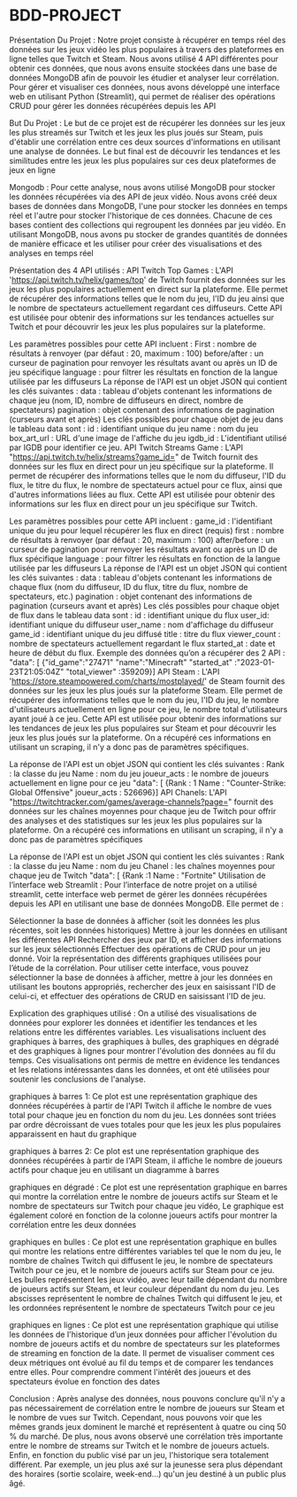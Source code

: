 # BDD-PROJECT
Présentation Du Projet :
Notre projet consiste à récupérer en temps réel des données sur les jeux vidéo les plus populaires à travers des plateformes en ligne telles que Twitch et Steam. Nous avons utilisé 4 API différentes pour obtenir ces données, que nous avons ensuite stockées dans une base de données MongoDB afin de pouvoir les étudier et analyser leur corrélation. Pour gérer et visualiser ces données, nous avons développé une interface web en utilisant Python (Streamlit), qui permet de réaliser des opérations CRUD pour gérer les données récupérées depuis les API

But Du Projet :
Le but de ce projet est de récupérer les données sur les jeux les plus streamés sur Twitch et les jeux les plus joués sur Steam, puis d'établir une corrélation entre ces deux sources d'informations en utilisant une analyse de données. Le but final est de découvrir les tendances et les similitudes entre les jeux les plus populaires sur ces deux plateformes de jeux en ligne

Mongodb :
Pour cette analyse, nous avons utilisé MongoDB pour stocker les données récupérées via des API de jeux vidéo. Nous avons créé deux bases de données dans MongoDB, l'une pour stocker les données en temps réel et l'autre pour stocker l'historique de ces données. Chacune de ces bases contient des collections qui regroupent les données par jeu vidéo. En utilisant MongoDB, nous avons pu stocker de grandes quantités de données de manière efficace et les utiliser pour créer des visualisations et des analyses en temps réel

Présentation des 4 API utilisés :
API Twitch Top Games :
L'API 'https://api.twitch.tv/helix/games/top' de Twitch fournit des données sur les jeux les plus populaires actuellement en direct sur la plateforme. Elle permet de récupérer des informations telles que le nom du jeu, l'ID du jeu ainsi que le nombre de spectateurs actuellement regardant ces diffuseurs. Cette API est utilisée pour obtenir des informations sur les tendances actuelles sur Twitch et pour découvrir les jeux les plus populaires sur la plateforme.

Les paramètres possibles pour cette API incluent :
First : nombre de résultats à renvoyer (par défaut : 20, maximum : 100)
before/after : un curseur de pagination pour renvoyer les résultats avant ou après un ID de jeu spécifique
language : pour filtrer les résultats en fonction de la langue utilisée par les diffuseurs
La réponse de l'API est un objet JSON qui contient les clés suivantes :
data : tableau d'objets contenant les informations de chaque jeu (nom, ID, nombre de diffuseurs en direct, nombre de spectateurs)
pagination : objet contenant des informations de pagination (curseurs avant et après)
Les clés possibles pour chaque objet de jeu dans le tableau data sont :
id : identifiant unique du jeu
name : nom du jeu
box_art_url : URL d'une image de l'affiche du jeu
igdb_id : L'identifiant utilisé par IGDB pour identifier ce jeu.
API Twitch Streams Game :
L'API "https://api.twitch.tv/helix/streams?game_id=" de Twitch fournit des données sur les flux en direct pour un jeu spécifique sur la plateforme. Il permet de récupérer des informations telles que le nom du diffuseur, l'ID du flux, le titre du flux, le nombre de spectateurs actuel pour ce flux, ainsi que d'autres informations liées au flux. Cette API est utilisée pour obtenir des informations sur les flux en direct pour un jeu spécifique sur Twitch.

Les paramètres possibles pour cette API incluent :
game_id : l'identifiant unique du jeu pour lequel récupérer les flux en direct (requis)
first : nombre de résultats à renvoyer (par défaut : 20, maximum : 100)
after/before : un curseur de pagination pour renvoyer les résultats avant ou après un ID de flux spécifique
language : pour filtrer les résultats en fonction de la langue utilisée par les diffuseurs
La réponse de l'API est un objet JSON qui contient les clés suivantes :
data : tableau d'objets contenant les informations de chaque flux (nom du diffuseur, ID du flux, titre du flux, nombre de spectateurs, etc.)
pagination : objet contenant des informations de pagination (curseurs avant et après)
Les clés possibles pour chaque objet de flux dans le tableau data sont :
id : identifiant unique du flux
user_id: identifiant unique du diffuseur
user_name : nom d'affichage du diffuseur
game_id : identifiant unique du jeu diffusé
title : titre du flux
viewer_count : nombre de spectateurs actuellement regardant le flux
started_at : date et heure de début du flux.
Exemple des données qu’on a récupérer des 2 API :
 "data": [
    {"id_game":"27471"
     "name":"Minecraft"
     "started_at" :"2023-01-23T21:05:04Z"
     "total_viewer" :359209}]
API Steam :
L'API 'https://store.steampowered.com/charts/mostplayed/' de Steam fournit des données sur les jeux les plus joués sur la plateforme Steam. Elle permet de récupérer des informations telles que le nom du jeu, l'ID du jeu, le nombre d'utilisateurs actuellement en ligne pour ce jeu, le nombre total d'utilisateurs ayant joué à ce jeu. Cette API est utilisée pour obtenir des informations sur les tendances de jeux les plus populaires sur Steam et pour découvrir les jeux les plus joués sur la plateforme. On a récupéré ces informations en utilisant un scraping, il n'y a donc pas de paramètres spécifiques.

La réponse de l'API est un objet JSON qui contient les clés suivantes :
Rank : la classe du jeu
Name : nom du jeu
joueur_acts : le nombre de joueurs actuellement en ligne pour ce jeu
"data": [
     {Rank : 1
     Name : "Counter-Strike: Global Offensive"
     joueur_acts : 526696}]
API Chanels:
L'API "https://twitchtracker.com/games/average-channels?page=" fournit des données sur les chaînes moyennes pour chaque jeu de Twitch pour offrir des analyses et des statistiques sur les jeux les plus populaires sur la plateforme. On a récupéré ces informations en utilisant un scraping, il n'y a donc pas de paramètres spécifiques

La réponse de l'API est un objet JSON qui contient les clés suivantes :
Rank : la classe du jeu
Name : nom du jeu
Chanel : les chaînes moyennes pour chaque jeu de Twitch
"data": [
       {Rank :1
       Name : "Fortnite"
Utilisation de l’interface web Streamlit :
Pour l’interface de notre projet on a utilisé streamlit, cette interface web permet de gérer les données récupérées depuis les API en utilisant une base de données MongoDB. Elle permet de :

Sélectionner la base de données à afficher (soit les données les plus récentes, soit les données historiques)
Mettre à jour les données en utilisant les différentes API
Rechercher des jeux par ID, et afficher des informations sur les jeux sélectionnés
Effectuer des opérations de CRUD pour un jeu donné.
Voir la représentation des différents graphiques utilisées pour l’étude de la corrélation.
Pour utiliser cette interface, vous pouvez sélectionner la base de données à afficher, mettre à jour les données en utilisant les boutons appropriés, rechercher des jeux en saisissant l'ID de celui-ci, et effectuer des opérations de CRUD en saisissant l'ID de jeu.

Explication des graphiques utilisé :
On a utilisé des visualisations de données pour explorer les données et identifier les tendances et les relations entre les différentes variables. Les visualisations incluent des graphiques à barres, des graphiques à bulles, des graphiques en dégradé et des graphiques à lignes pour montrer l'évolution des données au fil du temps. Ces visualisations ont permis de mettre en évidence les tendances et les relations intéressantes dans les données, et ont été utilisées pour soutenir les conclusions de l'analyse.

graphiques à barres 1:
Ce plot est une représentation graphique des données récupérées à partir de l'API Twitch il affiche le nombre de vues total pour chaque jeu en fonction du nom du jeu. Les données sont triées par ordre décroissant de vues totales pour que les jeux les plus populaires apparaissent en haut du graphique

graphiques à barres 2:
Ce plot est une représentation graphique des données récupérées à partir de l'API Steam, il affiche le nombre de joueurs actifs pour chaque jeu en utilisant un diagramme à barres

graphiques en dégradé :
Ce plot est une représentation graphique en barres qui montre la corrélation entre le nombre de joueurs actifs sur Steam et le nombre de spectateurs sur Twitch pour chaque jeu vidéo, Le graphique est également coloré en fonction de la colonne joueurs actifs pour montrer la corrélation entre les deux données

graphiques en bulles :
Ce plot est une représentation graphique en bulles qui montre les relations entre différentes variables tel que le nom du jeu, le nombre de chaînes Twitch qui diffusent le jeu, le nombre de spectateurs Twitch pour ce jeu, et le nombre de joueurs actifs sur Steam pour ce jeu. Les bulles représentent les jeux vidéo, avec leur taille dépendant du nombre de joueurs actifs sur Steam, et leur couleur dépendant du nom du jeu. Les abscisses représentent le nombre de chaînes Twitch qui diffusent le jeu, et les ordonnées représentent le nombre de spectateurs Twitch pour ce jeu

graphiques en lignes :
Ce plot est une représentation graphique qui utilise les données de l'historique d’un jeux données pour afficher l'évolution du nombre de joueurs actifs et du nombre de spectateurs sur les plateformes de streaming en fonction de la date. Il permet de visualiser comment ces deux métriques ont évolué au fil du temps et de comparer les tendances entre elles. Pour comprendre comment l'intérêt des joueurs et des spectateurs évolue en fonction des dates

Conclusion :
Après analyse des données, nous pouvons conclure qu'il n'y a pas nécessairement de corrélation entre le nombre de joueurs sur Steam et le nombre de vues sur Twitch. Cependant, nous pouvons voir que les mêmes grands jeux dominent le marché et représentent à quatre ou cinq 50 % du marché. De plus, nous avons observé une corrélation très importante entre le nombre de streams sur Twitch et le nombre de joueurs actuels. Enfin, en fonction du public visé par un jeu, l'historique sera totalement différent. Par exemple, un jeu plus axé sur la jeunesse sera plus dépendant des horaires (sortie scolaire, week-end...) qu'un jeu destiné à un public plus âgé.
